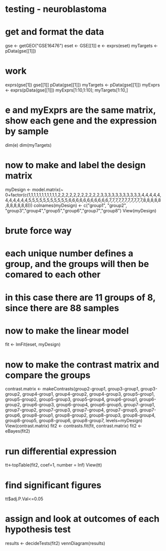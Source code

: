 # testing - neuroblastoma 

# get and format the data

gse <- getGEO("GSE16476")
eset <- GSE[[1]]
e <- exprs(eset)
myTargets <- pData(gse[[1]])

# work

exprs(gse[1])
gse[[1]]
pData(gse[[1]])
myTargets <- pData(gse[[1]])
myExprs <- exprs(pData(gse[[1]])
myExprs[1:10,1:10];
myTargets[1:10,]

# e and myExprs are the same matrix, show each gene and the expression by sample

dim(e)
dim(myTargets)

# now to make and label the design matrix

myDesign <- model.matrix(~ 0+factor(c(1,1,1,1,1,1,1,1,1,1,1,2,2,2,2,2,2,2,2,2,2,2,3,3,3,3,3,3,3,3,3,3,3,4,4,4,4,4,4,4,4,4,4,4,5,5,5,5,5,5,5,5,5,5,5,6,6,6,6,6,6,6,6,6,6,6,7,7,7,7,7,7,7,7,7,7,7,8,8,8,8,8,8,8,8,8,8,8)))
colnames(myDesign) <- c("group1", "group2", "group3","group4","group5","group6","group7","group8")
View(myDesign)

# brute force way
# each unique number defines a group, and the groups will then be comared to each other
# in this case there are 11 groups of 8, since there are 88 samples
# now to make the linear model

fit <- lmFit(eset, myDesign)

# now to make the contrast matrix and compare the groups

contrast.matrix <- makeContrasts(group2-group1, group3-group1, group3-group2, group4-group1, group4-group2, group4-group3, group5-group1, group5-group2, group5-group3, group5-group4, group6-group1, group6-group2, group6-group3, group6-group4, group6-group5, group7-group1, group7-group2, group7-group3, group7-group4, group7-group5, group7-group6, group8-group1, group8-group2, group8-group3, group8-group4, group8-group5, group8-group6, group8-group7, levels=myDesign)
View(contrast.matrix)
fit2 <- contrasts.fit(fit, contrast.matrix)
fit2 <- eBayes(fit2)

# run differential expression

tt<-topTable(fit2, coef=1, number = Inf)
View(tt)

# find significant figures

tt$adj.P.Val<=0.05

# assign and look at outcomes of each hypothesis test

results <- decideTests(fit2)
vennDiagram(results)
